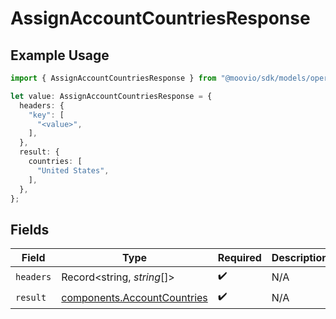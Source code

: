 # AssignAccountCountriesResponse

## Example Usage

```typescript
import { AssignAccountCountriesResponse } from "@moovio/sdk/models/operations";

let value: AssignAccountCountriesResponse = {
  headers: {
    "key": [
      "<value>",
    ],
  },
  result: {
    countries: [
      "United States",
    ],
  },
};
```

## Fields

| Field                                                                      | Type                                                                       | Required                                                                   | Description                                                                |
| -------------------------------------------------------------------------- | -------------------------------------------------------------------------- | -------------------------------------------------------------------------- | -------------------------------------------------------------------------- |
| `headers`                                                                  | Record<string, *string*[]>                                                 | :heavy_check_mark:                                                         | N/A                                                                        |
| `result`                                                                   | [components.AccountCountries](../../models/components/accountcountries.md) | :heavy_check_mark:                                                         | N/A                                                                        |
